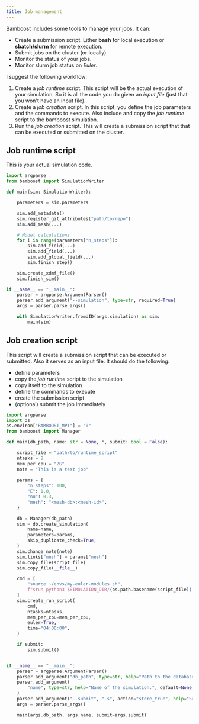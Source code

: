 ```yaml
---
title: Job management
---
```


Bamboost includes some tools to manage your jobs.
It can:

- Create a submission script. Either **bash** for local execution or
  **sbatch/slurm** for remote execution.
- Submit jobs on the cluster (or locally).
- Monitor the status of your jobs.
- Monitor slurm job status on _Euler_.

I suggest the following workflow:

1. Create a _job runtime_ script. This script will be the actual execution of
   your simulation. So it is all the code you do given an _input file_ (just
   that you won't have an input file).
2. Create a _job creation_ script. In this script, you define the job
   parameters and the commands to execute. Also include and copy the _job
   runtime_ script to the bamboost simulation.
3. Run the _job creation_ script. This will create a submission script that
   that can be executed or submitted on the cluster.

## Job runtime script

This is your actual simulation code.

```python title="Example script.py"
import argparse
from bamboost import SimulationWriter

def main(sim: SimulationWriter):

    parameters = sim.parameters

    sim.add_metadata()
    sim.register_git_attributes("path/to/repo")
    sim.add_mesh(...)

    # Model calculations
    for i in range(parameters["n_steps"]):
        sim.add_field(...)
        sim.add_field(...)
        sim.add_global_field(...)
        sim.finish_step()

    sim.create_xdmf_file()
    sim.finish_sim()

if __name__ == "__main__":
    parser = argparse.ArgumentParser()
    parser.add_argument("--simulation", type=str, required=True)
    args = parser.parse_args()

    with SimulationWriter.fromUID(args.simulation) as sim:
        main(sim)
```

## Job creation script

This script will create a submission script that can be executed or submitted.
Also it serves as an input file.
It should do the following:

- define parameters
- copy the _job runtime_ script to the simulation
- copy itself to the simulation
- define the commands to execute
- create the submission script
- (optional) submit the job immediately

```python title="Example job.py"
import argparse
import os
os.environ["BAMBOOST_MPI"] = "0"
from bamboost import Manager

def main(db_path, name: str = None, *, submit: bool = False):

    script_file = "path/to/runtime_script"
    ntasks = 8
    mem_per_cpu = "2G"
    note = "This is a test job"
    
    params = {
        "n_steps": 100,
        "E": 1.0,
        "nu": 0.3,
        "mesh": "<mesh-db>:<mesh-id>",
    }

    db = Manager(db_path)
    sim = db.create_simulation(
        name=name,
        parameters=params,
        skip_duplicate_check=True,
    )
    sim.change_note(note)
    sim.links["mesh"] = params["mesh"]
    sim.copy_file(script_file)
    sim.copy_file(__file__)

    cmd = [
        "source ~/envs/my-euler-modules.sh",
        f"srun python3 $SIMULATION_DIR/{os.path.basename(script_file)} --simulation {sim.get_full_uid()}",
    ]
    sim.create_run_script(
        cmd,
        ntasks=ntasks,
        mem_per_cpu=mem_per_cpu,
        euler=True,
        time="04:00:00",
    )

    if submit:
        sim.submit()


if __name__ == "__main__":
    parser = argparse.ArgumentParser()
    parser.add_argument("db_path", type=str, help="Path to the database.")
    parser.add_argument(
        "name", type=str, help="Name of the simulation.", default=None, nargs="?"
    )
    parser.add_argument("--submit", "-s", action="store_true", help="Submit the job.")
    args = parser.parse_args()

    main(args.db_path, args.name, submit=args.submit)
```
